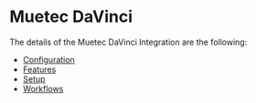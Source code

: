 ﻿# Muetec DaVinci

The details of the Muetec DaVinci Integration are the following:
* [Configuration](/AMSOsram/techspec>connectiot>iotequipmenttypes>MuetecDaVinci>MuetecDaVinci-Configuration)
* [Features](/AMSOsram/techspec>connectiot>iotequipmenttypes>MuetecDaVinci>MuetecDaVinci-Features)
* [Setup](/AMSOsram/techspec>connectiot>iotequipmenttypes>MuetecDaVinci>MuetecDaVinci-Setup)
* [Workflows](/AMSOsram/techspec>connectiot>iotequipmenttypes>MuetecDaVinci>MuetecDaVinci-Workflows)


